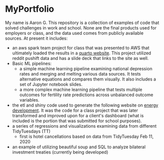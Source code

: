 # MyPortfolio

My name is Aaron G. This repository is a collection of examples of code that solved challenges in work and school. None are the final products used for employers or class, and the data used comes from publicly available sources. At present it includes:
- an aws spark team project for class that was presented to AWS that ultimately loaded the results in a [quarto website](https://lucyjulian.georgetown.domains/ppol567-final-project-team6/docs/summary.html). This project utilized reddit pushift data and has a slide deck that links to the site as well.
- Basic ML pipelines:
    - a simple machine learning pipeline examining national depression rates and merging and melting various data sources. It tests alternative equations and compares them visually. It also includes a set of Jupyter notebook slides.
    - a more complex machine learning pipeline that tests multiple outcomes for fertility rate predictions across unbalanced outcome variables.
- the etl and shiny code used to generate the following website on [energy development](https://bgrus22.shinyapps.io/EnergyDevelopmentAnalysis/). It was the code for a class project that was later transformed and improved upon for a client's dashboard (what is included is the portion that was submitted for school purposes). 
- a series of regressions and visualizations examining data from different TidyTuesdays (TT)
    - first is hotel cancellations based on data from TidyTuesday Feb 11, 2020
- an example of utilizing beautiful soup and SQL to analyze bilateral investment treaties (currently being developed)
